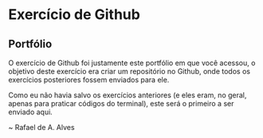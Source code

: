 # Exercício de Github

## Portfólio

O exercício de Github foi justamente este portfólio em que você acessou, o objetivo deste exercício era criar um repositório no Github, onde todos os exercícios posteriores fossem enviados para ele.

Como eu não havia salvo os exercícios anteriores (e eles eram, no geral, apenas para praticar códigos do terminal), este será o primeiro a ser enviado aqui.

~ Rafael de A. Alves
